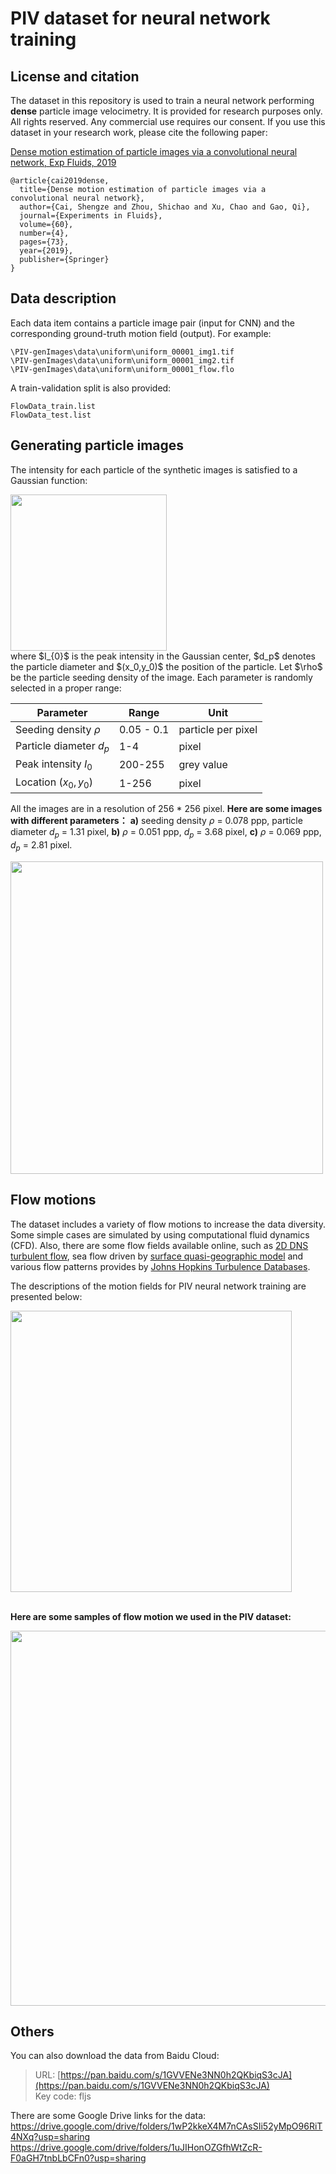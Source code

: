 # PIV dataset for neural network training

## License and citation

The dataset in this repository is used to train a neural network performing **dense** particle image velocimetry. It is provided for research purposes only. All rights reserved. Any commercial use requires our consent. If you use this dataset in your research work, please cite the following paper:

[Dense motion estimation of particle images via a convolutional neural network, Exp Fluids, 2019](https://doi.org/10.1007/s00348-019-2717-2)


	@article{cai2019dense,
	  title={Dense motion estimation of particle images via a convolutional neural network},
	  author={Cai, Shengze and Zhou, Shichao and Xu, Chao and Gao, Qi},
	  journal={Experiments in Fluids},
	  volume={60},
	  number={4},
	  pages={73},
	  year={2019},
	  publisher={Springer}
	}


## Data description

Each data item contains a particle image pair (input for CNN) and the corresponding ground-truth motion field (output). For example:

	\PIV-genImages\data\uniform\uniform_00001_img1.tif
	\PIV-genImages\data\uniform\uniform_00001_img2.tif
	\PIV-genImages\data\uniform\uniform_00001_flow.flo

A train-validation split is also provided:

	FlowData_train.list
	FlowData_test.list


## Generating particle images

The intensity for each particle of the synthetic images is satisfied to a Gaussian function:

<div align=left><img width="250" src="https://github.com/shengzesnail/PIV_dataset/raw/master/demos/Gaussian_fun.PNG"/></div>  
where $I_{0}$ is the peak intensity in the Gaussian center, $d_p$ denotes the particle diameter and $(x_0,y_0)$ the position of the particle. Let $\rho$ be the particle seeding density of the image. Each parameter is randomly selected in a proper range:


|Parameter       |Range                       | Unit                        |
|----------------|----------------------------|-----------------------------|
|Seeding density $\rho$  |  0.05 - 0.1         |particle per pixel           |
| Particle diameter $d_p$ | 1-4               |pixel                        |
|Peak intensity   $I_{0}$| 200-255            |grey value                   |
|Location $(x_0,y_0)$| 1-256                  |pixel                        |


All the images are in a resolution of 256 * 256 pixel. 
**Here are some images with different parameters：**
**a)** seeding density $\rho$ = 0.078 ppp, particle diameter $d_p$ = 1.31 pixel, **b)** $\rho$ = 0.051 ppp, $d_p$ = 3.68 pixel, **c)** $\rho$ = 0.069 ppp, $d_p$ = 2.81 pixel.

<div align=left><img width="500" src="https://github.com/shengzesnail/PIV_dataset/raw/master/demos/particle_images.PNG"/></div>



## Flow motions

The dataset includes a variety of flow motions to increase the data diversity. Some simple cases are simulated by using computational fluid dynamics (CFD). Also, there are some flow fields available online, such as [2D DNS turbulent flow](http://fluid.irisa.fr/data-eng.htm), sea flow driven by [surface quasi-geographic model](http://vressegu.github.io/sqgmu/) and various flow patterns provides by [Johns Hopkins Turbulence Databases](http://turbulence.pha.jhu.edu/).

The descriptions of the motion fields for PIV neural network training are presented below:

<div align=left><img width="450" src="https://github.com/shengzesnail/PIV_dataset/raw/master/demos/dataset.PNG"/></div>  

<br> 

**Here are some samples of flow motion we used in the PIV dataset:** 
<div align=left><img width="600" src="https://github.com/shengzesnail/PIV_dataset/raw/master/demos/CFD_motions.PNG"/></div>


## Others

You can also download the data from Baidu Cloud:   
>URL: [https://pan.baidu.com/s/1GVVENe3NN0h2QKbiqS3cJA](https://pan.baidu.com/s/1GVVENe3NN0h2QKbiqS3cJA)   
>Key code: fljs 

There are some Google Drive links for the data:
https://drive.google.com/drive/folders/1wP2kkeX4M7nCAsSIi52yMpO96RiT4NXq?usp=sharing
https://drive.google.com/drive/folders/1uJIHonOZGfhWtZcR-F0aGH7tnbLbCFn0?usp=sharing



